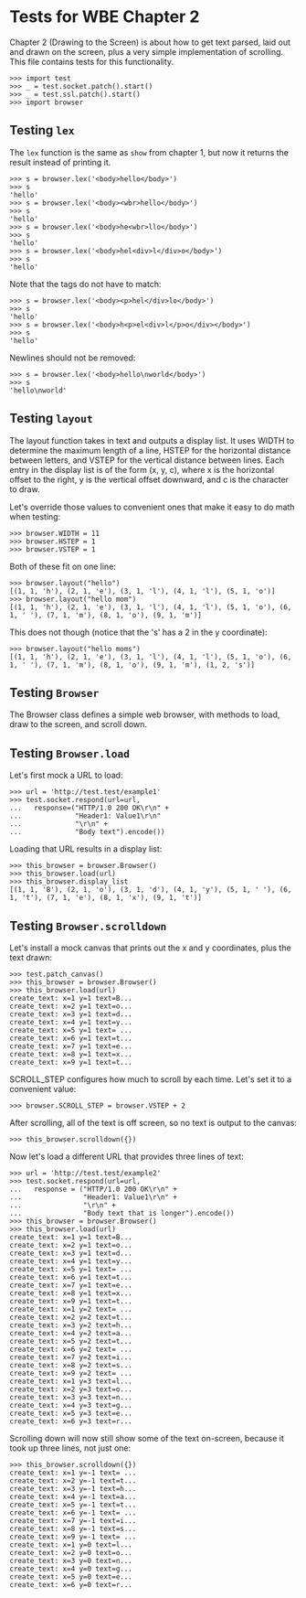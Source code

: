 Tests for WBE Chapter 2
=======================

Chapter 2 (Drawing to the Screen) is about how to get text parsed, laid out
and drawn on the screen, plus a very simple implementation of scrolling. This
file contains tests for this functionality.

    >>> import test
    >>> _ = test.socket.patch().start()
    >>> _ = test.ssl.patch().start()
    >>> import browser

Testing `lex`
-------------

The `lex` function is the same as `show` from chapter 1, but now it returns
  the result instead of printing it.

    >>> s = browser.lex('<body>hello</body>')
    >>> s
    'hello'
    >>> s = browser.lex('<body><wbr>hello</body>')
    >>> s
    'hello'
    >>> s = browser.lex('<body>he<wbr>llo</body>')
    >>> s
    'hello'
    >>> s = browser.lex('<body>hel<div>l</div>o</body>')
    >>> s
    'hello'

Note that the tags do not have to match:

    >>> s = browser.lex('<body><p>hel</div>lo</body>')
    >>> s
    'hello'
    >>> s = browser.lex('<body>h<p>el<div>l</p>o</div></body>')
    >>> s
    'hello'

Newlines should not be removed:

    >>> s = browser.lex('<body>hello\nworld</body>')
    >>> s
    'hello\nworld'


Testing `layout`
----------------

The layout function takes in text and outputs a display list. It uses WIDTH to
determine the maximum length of a line, HSTEP for the horizontal distance
between letters, and VSTEP for the vertical distance between lines. Each entry
in the display list is of the form (x, y, c), where x is the horizontal offset
to the right, y is the vertical offset downward, and c is the character to
draw.

Let's override those values to convenient ones that make it easy to do math
when testing:

    >>> browser.WIDTH = 11
    >>> browser.HSTEP = 1
    >>> browser.VSTEP = 1

Both of these fit on one line:

    >>> browser.layout("hello")
    [(1, 1, 'h'), (2, 1, 'e'), (3, 1, 'l'), (4, 1, 'l'), (5, 1, 'o')]
    >>> browser.layout("hello mom")
    [(1, 1, 'h'), (2, 1, 'e'), (3, 1, 'l'), (4, 1, 'l'), (5, 1, 'o'), (6, 1, ' '), (7, 1, 'm'), (8, 1, 'o'), (9, 1, 'm')]

This does not though (notice that the 's' has a 2 in the y coordinate):

    >>> browser.layout("hello moms")
    [(1, 1, 'h'), (2, 1, 'e'), (3, 1, 'l'), (4, 1, 'l'), (5, 1, 'o'), (6, 1, ' '), (7, 1, 'm'), (8, 1, 'o'), (9, 1, 'm'), (1, 2, 's')]


Testing `Browser`
-----------------

The Browser class defines a simple web browser, with methods to load,
draw to the screen, and scroll down.

Testing `Browser.load`
----------------------

Let's first mock a URL to load:

    >>> url = 'http://test.test/example1'
    >>> test.socket.respond(url=url,
    ...   response=("HTTP/1.0 200 OK\r\n" +
    ...             "Header1: Value1\r\n"
    ...             "\r\n" +
    ...             "Body text").encode())

Loading that URL results in a display list:

    >>> this_browser = browser.Browser()
    >>> this_browser.load(url)
    >>> this_browser.display_list
    [(1, 1, 'B'), (2, 1, 'o'), (3, 1, 'd'), (4, 1, 'y'), (5, 1, ' '), (6, 1, 't'), (7, 1, 'e'), (8, 1, 'x'), (9, 1, 't')]


Testing `Browser.scrolldown`
----------------------------

Let's install a mock canvas that prints out the x and y coordinates, plus
the text drawn:

    >>> test.patch_canvas()
    >>> this_browser = browser.Browser()
    >>> this_browser.load(url)
    create_text: x=1 y=1 text=B...
    create_text: x=2 y=1 text=o...
    create_text: x=3 y=1 text=d...
    create_text: x=4 y=1 text=y...
    create_text: x=5 y=1 text= ...
    create_text: x=6 y=1 text=t...
    create_text: x=7 y=1 text=e...
    create_text: x=8 y=1 text=x...
    create_text: x=9 y=1 text=t...

SCROLL_STEP configures how much to scroll by each time. Let's set it to
a convenient value:

    >>> browser.SCROLL_STEP = browser.VSTEP + 2

After scrolling, all of the text is off screen, so no text is output to the
canvas:

    >>> this_browser.scrolldown({})

Now let's load a different URL that provides three lines of text:

    >>> url = 'http://test.test/example2'
    >>> test.socket.respond(url=url,
    ...   response = ("HTTP/1.0 200 OK\r\n" +
    ...               "Header1: Value1\r\n" +
    ...               "\r\n" +
    ...               "Body text that is longer").encode())
    >>> this_browser = browser.Browser()
    >>> this_browser.load(url)
    create_text: x=1 y=1 text=B...
    create_text: x=2 y=1 text=o...
    create_text: x=3 y=1 text=d...
    create_text: x=4 y=1 text=y...
    create_text: x=5 y=1 text= ...
    create_text: x=6 y=1 text=t...
    create_text: x=7 y=1 text=e...
    create_text: x=8 y=1 text=x...
    create_text: x=9 y=1 text=t...
    create_text: x=1 y=2 text= ...
    create_text: x=2 y=2 text=t...
    create_text: x=3 y=2 text=h...
    create_text: x=4 y=2 text=a...
    create_text: x=5 y=2 text=t...
    create_text: x=6 y=2 text= ...
    create_text: x=7 y=2 text=i...
    create_text: x=8 y=2 text=s...
    create_text: x=9 y=2 text= ...
    create_text: x=1 y=3 text=l...
    create_text: x=2 y=3 text=o...
    create_text: x=3 y=3 text=n...
    create_text: x=4 y=3 text=g...
    create_text: x=5 y=3 text=e...
    create_text: x=6 y=3 text=r...

Scrolling down will now still show some of the text on-screen, because it took
up three lines, not just one:

    >>> this_browser.scrolldown({})
    create_text: x=1 y=-1 text= ...
    create_text: x=2 y=-1 text=t...
    create_text: x=3 y=-1 text=h...
    create_text: x=4 y=-1 text=a...
    create_text: x=5 y=-1 text=t...
    create_text: x=6 y=-1 text= ...
    create_text: x=7 y=-1 text=i...
    create_text: x=8 y=-1 text=s...
    create_text: x=9 y=-1 text= ...
    create_text: x=1 y=0 text=l...
    create_text: x=2 y=0 text=o...
    create_text: x=3 y=0 text=n...
    create_text: x=4 y=0 text=g...
    create_text: x=5 y=0 text=e...
    create_text: x=6 y=0 text=r...
